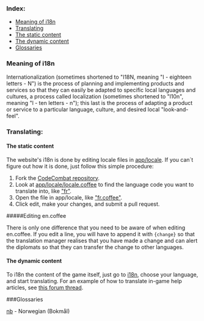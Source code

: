 ### Index:
* [Meaning of i18n](#meaning-of-i18n)
* [Translating](#translating)
 * [The static content](#the-static-content)
 * [The dynamic content](#the-dynamic-content)
* [Glossaries](#glossaries)

### Meaning of i18n
Internationalization (sometimes shortened to "I18N, meaning "I - eighteen letters - N") is the process of planning and implementing products and services so that they can easily be adapted to specific local languages and cultures, a process called localization (sometimes shortened to "l10n", meaning "l - ten letters - n"); this last is the process of adapting a product or service to a particular language, culture, and desired local "look-and-feel".

### Translating:
#### The static content
The website's i18n is done by editing locale files in [app/locale](https://github.com/codecombat/codecombat/tree/master/app/locale).
If you can´t figure out how it is done, just follow this simple procedure:

1. Fork the [CodeCombat repository](https://github.com/codecombat/codecombat).
1. Look at [app/locale/locale.coffee](https://github.com/codecombat/codecombat/blob/master/app/locale/locale.coffee) to find the language code you want to translate into, like ["fr"](https://github.com/codecombat/codecombat/blob/master/app/locale/locale.coffee#L23).
1. Open the file in app/locale, like ["fr.coffee"](https://github.com/codecombat/codecombat/blob/master/app/locale/fr.coffee).
1. Click edit, make your changes, and submit a pull request.

#####Editing en.coffee

There is only one difference that you need to be aware of when editing en.coffee.  If you edit a line, you will have to append it with `{change}` so that the translation manager realises that you have made a change and can alert the diplomats so that they can transfer the change to other languages.

#### The dynamic content

To i18n the content of the game itself, just go to [i18n](http://direct.codecombat.com/i18n), choose your language, and start translating. For an example of how to translate in-game help articles, see [this forum thread](https://discourse.codecombat.com/t/how-to-translate-articles/11145).

###Glossaries

[nb](https://github.com/codecombat/codecombat/wiki/i18n-Glossary-nb) - Norwegian (Bokmål)